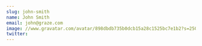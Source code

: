 ```yaml
---
slug: john-smith
name: John Smith
email: john@graze.com
image: //www.gravatar.com/avatar/898dbdb735b0dcb15a28c1525bc7e1b2?s=250&d=mm&r=x
twitter: 
---
```



